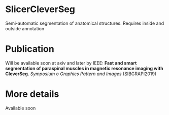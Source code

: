 # SlicerCleverSeg

Semi-automatic segmentation of anatomical structures. 
Requires inside and outside annotation

# Publication

Will be available soon at axiv and later by IEEE:
**Fast and smart segmentation of paraspinal muscles in magnetic resonance imaging with CleverSeg**. *Symposium o Graphics Pattern and Images* (SIBGRAPI2019)

# More details

Available soon
